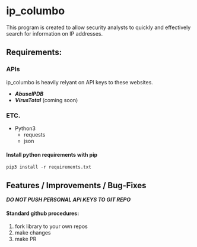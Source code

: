 
# ip_columbo
This program is created to allow security analysts to quickly and effectively search for information on IP addresses.

## Requirements:

### APIs
ip_columbo is heavily relyant on API keys to these websites.
- ***AbuseIPDB***
- ***VirusTotal*** (coming soon)

### ETC.
- Python3
    - requests
    - json

#### Install python requirements with pip
``` pip3 install -r requirements.txt ```

## Features / Improvements / Bug-Fixes
***DO NOT PUSH PERSONAL API KEYS TO GIT REPO***
#### Standard github procedures:
1. fork library to your own repos
2. make changes
3. make PR
